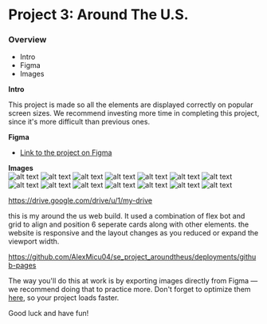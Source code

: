 # Project 3: Around The U.S.

### Overview  

* Intro  
* Figma  
* Images  
  
**Intro**
  
This project is made so all the elements are displayed correctly on popular screen sizes. We recommend investing more time in completing this project, since it's more difficult than previous ones.  
  
**Figma**  
  
* [Link to the project on Figma](https://www.figma.com/file/ii4xxsJ0ghevUOcssTlHZv/Sprint-3%3A-Around-the-US?node-id=0%3A1)  
  
**Images**  
![alt text](images/vanoise-national-park.svg)
![alt text](<images/Add Button.svg>)
![alt text](images/Avatar.svg)
![alt text](images/bald-mountains.svg)
![alt text](<images/Edit Button.svg>)
![alt text](images/lago-di-braies.svg)
![alt text](images/lake-louise.svg)
![alt text](images/latemar.svg)
![alt text](images/Rectangle.svg)
![alt text](images/vanoise-national-park.svg)
![alt text](<images/Vector (3).svg>)
![alt text](<images/Vector (4).svg>)
![alt text](images/Vector.svg)
![alt text](images/yosemite-valley.svg)

https://drive.google.com/drive/u/1/my-drive

this is my around the us web build. It used a combination of flex bot and grid to align and position 6 seperate cards along with other elements. the website is responsive and the layout changes as you reduced or expand the viewport width. 

https://github.com/AlexMicu04/se_project_aroundtheus/deployments/github-pages
  
The way you'll do this at work is by exporting images directly from Figma — we recommend doing that to practice more. Don't forget to optimize them [here](https://tinypng.com/), so your project loads faster. 
  
Good luck and have fun!
